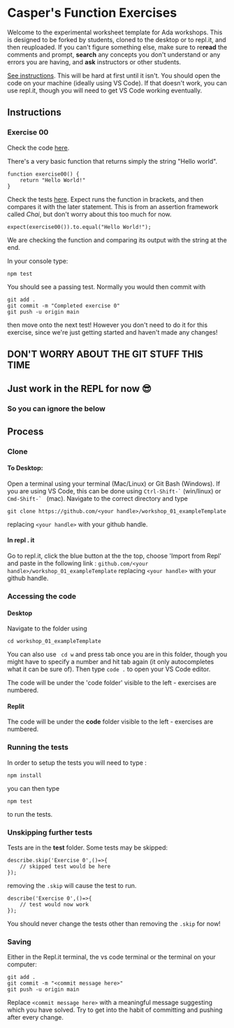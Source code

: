 # Casper's Function Exercises

Welcome to the experimental worksheet template for Ada workshops. This is designed to be forked by students, cloned to the desktop or to repl.it, and then reuploaded. If you can't figure something else, make sure to re**read** the comments and prompt, **search** any concepts you don't understand or any errors you are having, and **ask** instructors or other students.

[See instructions](##Process). This will be hard at first until it isn't. You should open the code on your machine (ideally using VS Code). If that doesn't work, you can use repl.it, though you will need to get VS Code working eventually.

## Instructions
### Exercise 00
Check the code [here](code/00.js).

There's a very basic function that returns simply the string "Hello world".
```
function exercise00() {
    return "Hello World!"
}
```
Check the tests [here](test/00.js).
Expect runs the function in brackets, and then compares it with the later statement. This is from an assertion framework called *Chai*, but don't worry about this too much for now.
```
expect(exercise00()).to.equal("Hello World!");
```
We are checking the function and comparing its output with the string at the end.

In your console type:
```
npm test 
```
You should see a passing test.
Normally you would then commit with
```
git add .
git commit -m "Completed exercise 0"
git push -u origin main
```
then move onto the next test! However you don't need to do it for this exercise, since we're just getting started and haven't made any changes!

## DON'T WORRY ABOUT THE GIT STUFF THIS TIME
## Just work in the REPL for now 😎
### So you can ignore the below

## Process
### Clone
#### To Desktop:
Open a terminal using your terminal (Mac/Linux) or Git Bash (Windows). If you are using VS Code, this can be done using 
``` Ctrl-Shift-` ``` (win/linux) or ```Cmd-Shift-` ``` (mac). Navigate to the correct directory and type 
```
git clone https://github.com/<your handle>/workshop_01_exampleTemplate 
```
replacing ``<your handle>`` with your github handle.

#### In repl . it
Go to repl.it, click the blue button at the the top, choose 'Import from Repl' and paste in the following link : ```github.com/<your handle>/workshop_01_exampleTemplate```
replacing ``<your handle>`` with your github handle.


### Accessing the code
#### Desktop
Navigate to the folder using 
```
cd workshop_01_exampleTemplate
```
You can also use ``` cd w``` and press tab
once you are in this folder, though you might have to specify a number and hit tab again (it only autocompletes what it can be sure of).
Then type ```code .``` to open your VS Code editor.

The code will be under the 'code folder' visible to the left - exercises are numbered.

#### Replit
The code will be under the **code** folder visible to the left - exercises are numbered.

### Running the tests
In order to setup the tests you will need to type :
```
npm install
```
you can then type 
```
npm test
```
to run the tests.

### Unskipping further tests
Tests are in the **test** folder. Some tests may be skipped:
```
describe.skip('Exercise 0',()=>{
    // skipped test would be here
});
```
removing the `.skip` will cause the test to run.

```
describe('Exercise 0',()=>{
    // test would now work
});
```

You should never change the tests other than removing the `.skip` for now!

### Saving
Either in the Repl.it terminal, the vs code terminal or the terminal on your computer:
``` 
git add . 
git commit -m "<commit message here>"
git push -u origin main
```
Replace ```<commit message here>``` with a meaningful message suggesting which you have solved.
Try to get into the habit of committing and pushing after every change.
